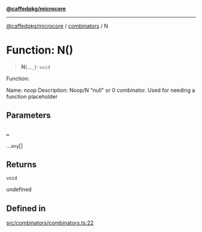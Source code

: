 [**@caffedpkg/microcore**](../../../README.md)

***

[@caffedpkg/microcore](../../../globals.md) / [combinators](../README.md) / N

# Function: N()

> **N**(...`_`): `void`

Function:

Name: noop
Description: Noop/N "null" or 0 combinator. Used for needing a function placeholder

## Parameters

### \_

...`any`[]

## Returns

`void`

undefined

## Defined in

[src/combinators/combinators.ts:22](https://github.com/caffed/microcore/blob/3444f5042af4893783a848f270124aa74f8db032/src/combinators/combinators.ts#L22)
